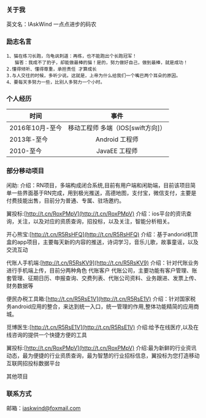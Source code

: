 
### 关于我
英文名：IAskWind  一点点进步的码农
### 励志名言
    1、猫在练习长跑，乌龟讽刺道：再练，也不能跑出个长跑冠军！
       猫答：我成不了豹子，却能做最棒的猫！是的，努力做好自己，做到最棒，就是成功！
    2.懂得倾听、懂得尊重，承担责任 才算成长
	3.与人交往的时候，多听少说。这就是，上帝为什么给我们一个嘴巴两个耳朵的原因。
	4、要每天多努力一些，比别人多努力一个小时。
   
### 个人经历

| 时间           |事件          | 
| ------------- |:-------------:| 
| 2016年10月-至今      | 移动工程师 多端（IOS[swift方向]） | 
| 2013年-至今      | Android 工程师 | 
| 2010-至今      | JavaEE 工程师 | 

### 部分移动项目
闲助:
介绍：RN项目，多端构成闭合系统,目前有用户端和闲助端，目前该项目简单一些界面基于RN完成，用到极光推送，高德地图，支付宝，微信支付，主要是付费技能出售，目前分为普通、专属、驻场邀约。

翼投标:[http://t.cn/RoxPMpV](http://t.cn/RoxPMpV)
介绍：ios平台的资讯查询，关注，以及对应的资质查询，招投标，以及关注，智能分析相关。

开心熊宝:[http://t.cn/R5RsHFQ](http://t.cn/R5RsHFQ)
介绍：基于andorid机顶盒的app项目，主要每天新的内容的推送，诗词学习，音乐儿歌，故事童谣，以及交流互动

代账人手机端:[http://t.cn/R5RsKV9](http://t.cn/R5RsKV9)
介绍：针对代账业务进行手机端上传，目前分两种角色 代账客户 代账公司，主要功能有客户管理、账套管理、征期日历、申报查询、交费列表、代账公司资料、业务跟进、发票上传、财务数据等

便民办税工具箱:[http://t.cn/R5RsE1V](http://t.cn/R5RsE1V)
介绍：针对国家税务android应用的整合，来达到统一入口，统一管理的作用,整体功能精简的应用商城。

觅博医生:[http://t.cn/R5RsE1V](http://t.cn/R5RsE1V)
介绍:给予在线医疗,以及在线咨询的提供一个快捷方便的工具

翼投标:[http://t.cn/RoxPMpV](http://t.cn/RoxPMpV)
介绍:最为新鲜的行业资讯动态，最为便捷的行业资质查询，最为智慧的行业招标信息，翼投标为您打造移动互联网招投标数据平台

其他项目

### 联系方式
邮箱：[iaskwind@foxmail.com](iaskwind@foxmail.com)

